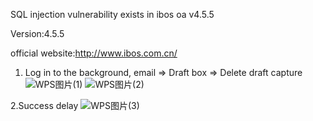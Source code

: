 SQL injection vulnerability exists in ibos oa v4.5.5

Version:4.5.5

official website:http://www.ibos.com.cn/

1. Log in to the background, email => Draft box => Delete draft capture
![WPS图片(1)](https://github.com/RCEraser/cve/assets/131632691/d9213f56-967d-4a38-b847-628527b70412)
![WPS图片(2)](https://github.com/RCEraser/cve/assets/131632691/6a73f20d-da27-40c9-bfea-1d7183a5878b)

2.Success delay
![WPS图片(3)](https://github.com/RCEraser/cve/assets/131632691/adf23c94-8a58-4abf-8138-5587a6d19b51)

